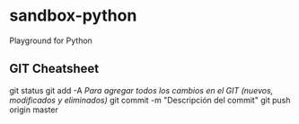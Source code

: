 # sandbox-python
Playground for Python

## GIT Cheatsheet

git status
git add -A    *Para agregar todos los cambios en el GIT (nuevos, modificados y eliminados)*
git commit -m "Descripción del commit"
git push origin master

